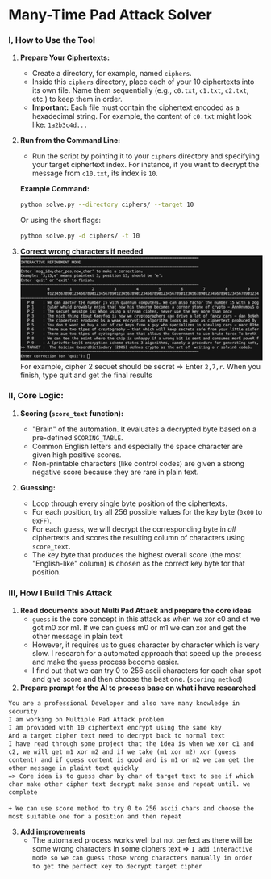 # Many-Time Pad Attack Solver

### I, How to Use the Tool

1.  **Prepare Your Ciphertexts:**
    *   Create a directory, for example, named `ciphers`.
    *   Inside this `ciphers` directory, place each of your 10 ciphertexts into its own file. Name them sequentially (e.g., `c0.txt`, `c1.txt`, `c2.txt`, etc.) to keep them in order.
    *   **Important:** Each file must contain the ciphertext encoded as a hexadecimal string. For example, the content of `c0.txt` might look like: `1a2b3c4d...`

2.  **Run from the Command Line:**
    *   Run the script by pointing it to your `ciphers` directory and specifying your target ciphertext index. For instance, if you want to decrypt the message from `c10.txt`, its index is `10`.

    **Example Command:**

    ```bash
    python solve.py --directory ciphers/ --target 10
    ```

    Or using the short flags:

    ```bash
    python solve.py -d ciphers/ -t 10
    ```
3. **Correct wrong characters if needed**
![Interactive Mode](./assets/interactive_mode.png)
For example, cipher 2 secuet should be secret => Enter `2,7,r`. When you finish, type quit and get the final results

### II, Core Logic:
1.  **Scoring (`score_text` function):**
    *   "Brain" of the automation. It evaluates a decrypted byte based on a pre-defined `SCORING_TABLE`.
    *   Common English letters and especially the space character are given high positive scores.
    *   Non-printable characters (like control codes) are given a strong negative score because they are rare in plain text.

2.  **Guessing:**
    *   Loop through every single byte position of the ciphertexts.
    *   For each position, try all 256 possible values for the key byte (`0x00` to `0xFF`).
    *   For each guess, we will decrypt the corresponding byte in *all* ciphertexts and scores the resulting column of characters using `score_text`.
    *   The key byte that produces the highest overall score (the most "English-like" column) is chosen as the correct key byte for that position.

### III, How I Build This Attack
1. **Read documents about Multi Pad Attack and prepare the core ideas**
    * `guess` is the core concept in this attack as when we xor c0 and ct we got m0 xor m1. If we can guess m0 or m1 we can xor and get the other message in plain text
    * However, it requires us to gues character by character which is very slow. I research for a automated approach that speed up the process and make the `guess` process become easier.
    * I find out that we can try 0 to 256 ascii characters for each char spot and give score and then choose the best one. (`scoring method`)
2. **Prepare prompt for the AI to process base on what i have researched**
```
You are a professional Developer and also have many knowledge in security
I am working on Multiple Pad Attack problem
I am provided with 10 ciphertext encrypt using the same key
And a target cipher text need to decrypt back to normal text
I have read through some project that the idea is when we xor c1 and c2, we will get m1 xor m2 and if we take (m1 xor m2) xor (guess content) and if guess content is good and is m1 or m2 we can get the other message in plaint text quickly
=> Core idea is to guess char by char of target text to see if which char make other cipher text decrypt make sense and repeat until. we complete

+ We can use score method to try 0 to 256 ascii chars and choose the most suitable one for a position and then repeat
```
3. **Add improvements**
    * The automated process works well but not perfect as there will be some wrong characters in some ciphers text => `I add interactive mode so we can guess those wrong characters manually in order to get the perfect key to decrypt target cipher`
